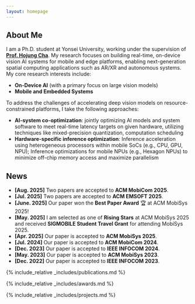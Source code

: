 ```yaml
---
layout: homepage
---
```


## About Me

I am a Ph.D. student at Yonsei University, working under the supervision of <u><strong><a href="https://mobed.yonsei.ac.kr/">Prof. Hojung Cha</a></strong></u>. My research focuses on building real-time, on-device vision AI systems for mobile and edge platforms, enabling next-generation spatial computing applications such as AR/XR and autonomous systems. My core research interests include:

- **On-Device AI** (with a primary focus on large vision models)
- **Mobile and Embedded Systems**

To address the challenges of accelerating deep vision models on resource-constrained platforms, I take the following approaches:

- **AI-system co-optimization**: jointly optimizing AI models and system software to meet real-time latency targets on given hardware, utilizing techniques like mixed-precision quantization, computation scheduling
- **Hardware-specific inference optimization**: Inference acceleration using heterogeneous processors within mobile SoCs (e.g., CPU, GPU, NPU); Inference optimizations for mobile NPUs (e.g., Hexagon NPUs) to minimize off-chip memory access and maximize parallelism

## News

- **[Aug. 2025]** Two papers are accepted to **ACM MobiCom 2025**.
- **[Jul. 2025]** Two papers are accepted to **ACM EMSOFT 2025**.
- **[June. 2025]** Our paper won the **Best Paper Award** 🏆 at ACM MobiSys 2025!
- **[May. 2025]** I am selected as one of **Rising Stars** at ACM MobiSys 2025 and received **SIGMOBILE Student Travel Grant** for attending MobiSys 2025.
- **[Apr. 2025]** Our paper is accepted to **ACM MobiSys 2025**.
- **[Jul. 2024]** Our paper is accepted to **ACM MobiCom 2024**.
- **[Dec. 2023]** Our paper is accepted to **IEEE INFOCOM 2024**.
- **[May. 2023]** Our paper is accepted to **ACM MobiSys 2023**.
- **[Dec. 2022]** Our paper is accepted to **IEEE INFOCOM 2023**.

{% include_relative _includes/publications.md %}

{% include_relative _includes/awards.md %}

{% include_relative _includes/projects.md %}
